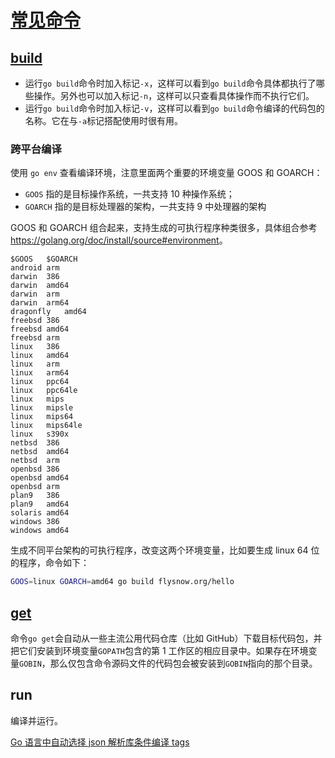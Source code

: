 # [常见命令](https://golang.google.cn/cmd/go/)

## [build](https://golang.org/pkg/go/build/)

- 运行`go build`命令时加入标记`-x`，这样可以看到`go build`命令具体都执行了哪些操作。另外也可以加入标记`-n`，这样可以只查看具体操作而不执行它们。
- 运行`go build`命令时加入标记`-v`，这样可以看到`go build`命令编译的代码包的名称。它在与`-a`标记搭配使用时很有用。

### 跨平台编译

使用 `go env` 查看编译环境，注意里面两个重要的环境变量 GOOS 和 GOARCH：

- `GOOS` 指的是目标操作系统，一共支持 10 种操作系统；
- `GOARCH` 指的是目标处理器的架构，一共支持 9 中处理器的架构

GOOS 和 GOARCH 组合起来，支持生成的可执行程序种类很多，具体组合参考<https://golang.org/doc/install/source#environment>。

    $GOOS	$GOARCH
    android	arm
    darwin	386
    darwin	amd64
    darwin	arm
    darwin	arm64
    dragonfly	amd64
    freebsd	386
    freebsd	amd64
    freebsd	arm
    linux	386
    linux	amd64
    linux	arm
    linux	arm64
    linux	ppc64
    linux	ppc64le
    linux	mips
    linux	mipsle
    linux	mips64
    linux	mips64le
    linux	s390x
    netbsd	386
    netbsd	amd64
    netbsd	arm
    openbsd	386
    openbsd	amd64
    openbsd	arm
    plan9	386
    plan9	amd64
    solaris	amd64
    windows	386
    windows	amd64

生成不同平台架构的可执行程序，改变这两个环境变量，比如要生成 linux 64 位的程序，命令如下：

```sh
GOOS=linux GOARCH=amd64 go build flysnow.org/hello
```

## [get](https://golang.org/doc/articles/go_command.html#tmp_3)

命令`go get`会自动从一些主流公用代码仓库（比如 GitHub）下载目标代码包，并把它们安装到环境变量`GOPATH`包含的第 1 工作区的相应目录中。如果存在环境变量`GOBIN`，那么仅包含命令源码文件的代码包会被安装到`GOBIN`指向的那个目录。

## run

编译并运行。

[Go 语言中自动选择 json 解析库条件编译 tags](https://www.flysnow.org/2017/11/05/go-auto-choice-json-libs.html)
